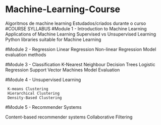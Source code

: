 # Machine-Learning-Course
Algoritmos de machine learning Estudados/criados durante o curso  
           #COURSE SYLLABUS
#Module 1 - Introduction to Machine Learning
     Applications of Machine Learning
     Supervised vs Unsupervised Learning
     Python libraries suitable for Machine Learning

#Module 2 - Regression
     Linear Regression
     Non-linear Regression
     Model evaluation methods  

#Module 3 - Classification 
     K-Nearest Neighbour
     Decision Trees
     Logistic Regression
     Support Vector Machines
     Model Evaluation

#Module 4 - Unsupervised Learning

     K-means Clustering
     Hierarchical Clustering
     Density-Based Clustering   
  
#Module 5 - Recommender Systems

Content-based recommender systems
Collaborative Filtering    
     
     
     
     
